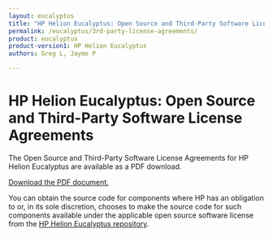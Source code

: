 ```yaml
---
layout: eucalyptus
title: "HP Helion Eucalyptus: Open Source and Third-Party Software License Agreements"
permalink: /eucalyptus/3rd-party-license-agreements/
product: eucalyptus
product-version1: HP Helion Eucalyptus
authors: Greg L, Jayme P

---
```

<!--PUBLISHED-->

<script> 

function PageRefresh { 
onLoad="window.refresh"
}

PageRefresh();

</script>
# HP Helion Eucalyptus: Open Source and Third-Party Software License Agreements

The Open Source and Third-Party Software License Agreements for HP Helion Eucalyptus are available as a PDF download.

<a href="http://gaf2871b9d2d13cf45c1306b35bf01764.cdn.hpcloudsvc.com/HP Eucalyptus (4.1.0).pdf">Download the PDF document.</a>

You can obtain the source code for components where HP has an obligation to or, in its sole discretion, chooses to make the source code for such components available under the applicable open source software license from the [HP Helion Eucalyptus repository](https://github.com/eucalyptus).
